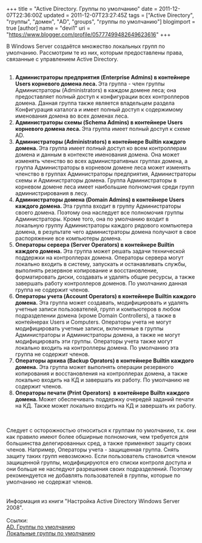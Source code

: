 +++
title = "Active Directory. Группы по умолчанию"
date = 2011-12-07T22:36:00Z
updated = 2011-12-07T23:27:45Z
tags = ["Active Directory", "группы", "домен", "AD", "groups", "группы по умолчанию"]
blogimport = true 
[author]
	name = "devi1"
	uri = "https://www.blogger.com/profile/05777499482649623616"
+++

В Windows Server создаётся множество локальных групп по умолчанию. Рассмотрим те из них, которым предоставлены права, связанные с управлением Active Directory.<br /><br /><a name='more'></a><ol><li><b>Администраторы предприятия (Enterprise Admins) в контейнере Users корневого домена леса. </b>Эта группа - член группы Администраторы (Administrators) в каждом домене леса; она предоставляет полный доступ к конфигурации всех контроллеров домена. Данная группа также является владельцем раздела Конфигурация каталога и имеет полный доступ к содержимому именования домена во всех доменах леса.</li><li><b>Администраторы схемы (Schema Admins) в контейнере Users корневого домена леса. </b>Эта группа имеет полный доступ к схеме AD.</li><li><b>Администраторы (Administrators) в контейнере Builtin каждого домена. </b>Эта группа имеет полный доступ ко всем контроллерам домена и данным в контексте именования домена. Она может изменять членство во всех административных группах домена, а группа Администраторы в корневом домене леса может изменять членство в группах Администраторы предприятия, Администраторы схемы и Администраторы домена. Группа Администраторы в корневом домене леса имеет наибольшие полномочия среди групп администрирования в лесу.</li><li><b>Администраторы домена (Domain Admins) в контейнере Users каждого домена. </b>Эта группа входит в группу Администраторы своего домена. Поэтому она наследует все полномочия группы Администраторы. Кроме того, она по умолчанию входит в локальную группу Администраторы каждого рядового компьютера домена, в результате чего администраторы домена получают в свое распоряжение все компьютеры домена.</li><li><b>Операторы сервера (Server Operators) в контейнере Builtin каждого домена.</b> Эта группа может решать задачи технической поддержки на контроллерах домена. Операторы сервера могут локально входить в систему, запускать и останавливать службы, выполнять резервное копирование и восстановление, форматировать диски, создавать и удалять общие ресурсы, а также завершать работу контроллеров доменов. По умолчанию данная группа не содержит членов.</li><li><b>Операторы учета (Account Operators) в контейнере Builtin каждого домена.</b> Эта группа может создавать, модифицировать и удалять учетные записи пользователей, групп и компьютеров в любом подразделении домена (кроме Domain Controllers), а также в контейнерах Users и Computers. Операторы учета не могут модифицировать учетные записи, включенные в группы Администраторы и Администраторы домена, а также не могут модифицировать эти группы. Операторы учета также могут локально входить на контроллеры домена. По умолчанию эта группа не содержит членов.</li><li><b>Операторы архива (Backup Oprators) в контейнере Builtin каждого домена.</b> Эта группа может выполнять операции резервного копирования и восстановления на контроллерах домена, а также локально входить на КД и завершать их работу. По умолчанию не содержит членов.</li><li><b>Операторы печати (Print Operators) &nbsp;в контейнере Builtn каждого домена. </b>Может обеспечивать поддержку очередей заданий печати на КД. Также может локально входить на КД и завершать их работу.</li></ol><br /><br />Следует с осторожностью относиться к группам по умолчанию, т.к. они как правило имеют более обширные полномочия, чем требуется для большинства делегированных сред, а также применяют защиту своих членов. Например, Операторы учета - защищенная группа. Снять защиту таких групп невозможно. Если пользователь становится членом защищенной группы, модифицируются его списки контроля доступа и они больше не наследуют разрешения своих подразделений. Поэтому рекомендуется не добавлять пользователей в группы, которые по умолчанию не содержат членов.<br /><br /><br />Информация из книги "Настройка Active Directory Windows Server 2008".<br /><br />Ссылки:<br /><a href="http://technet.microsoft.com/ru-ru/library/cc756898(WS.10).aspx" target="_blank">AD. Группы по умолчанию</a><br /><a href="http://technet.microsoft.com/ru-ru/library/cc785098(WS.10).aspx" target="_blank">Локальные группы по умолчанию</a><br /><br />
